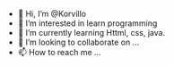 - 👋 Hi, I’m @Korvillo
- 👀 I’m interested in learn programming
- 🌱 I’m currently learning Httml, css, java.
- 💞️ I’m looking to collaborate on ...
- 📫 How to reach me ...
